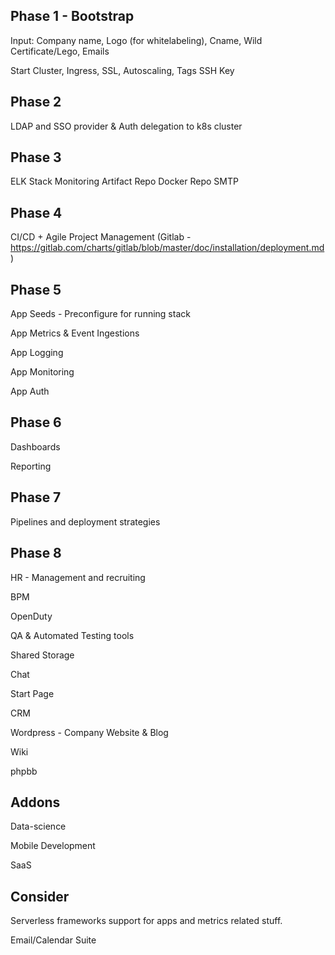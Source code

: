 Phase 1 - Bootstrap
-------
Input: Company name, Logo (for whitelabeling), Cname, Wild Certificate/Lego, Emails

Start Cluster, Ingress, SSL, Autoscaling, Tags
SSH Key

Phase 2
-------
LDAP and SSO provider & Auth delegation to k8s cluster

Phase 3
-------
ELK
Stack Monitoring
Artifact Repo
Docker Repo
SMTP

Phase 4
-------
CI/CD + Agile Project Management (Gitlab - https://gitlab.com/charts/gitlab/blob/master/doc/installation/deployment.md)

Phase 5
-------
App Seeds - Preconfigure for running stack

App Metrics & Event Ingestions

App Logging

App Monitoring

App Auth

Phase 6
-------
Dashboards

Reporting

Phase 7
-------
Pipelines and deployment strategies

Phase 8
-------
HR - Management and recruiting

BPM

OpenDuty

QA & Automated Testing tools

Shared Storage

Chat

Start Page

CRM

Wordpress - Company Website & Blog

Wiki

phpbb

Addons
-------
Data-science

Mobile Development

SaaS

Consider
--------
Serverless frameworks support for apps and metrics related stuff.

Email/Calendar Suite
